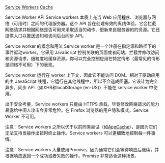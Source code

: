 <!--
 * @Author: matiastang
 * @Date: 2022-07-21 10:26:05
 * @LastEditors: matiastang
 * @LastEditTime: 2022-07-21 10:35:08
 * @FilePath: /matias-javaScript/md/JavaScript/请求/ServiceWorkers.md
 * @Description: Service Workers
-->
[Service Workers](https://developer.mozilla.org/zh-CN/docs/Web/API/Service_Worker_API)
[Cache](https://developer.mozilla.org/zh-CN/docs/Web/API/Cache)

Service Worker API
Service workers 本质上充当 Web 应用程序、浏览器与网络（可用时）之间的代理服务器。这个 API 旨在创建有效的离线体验，它会拦截网络请求并根据网络是否可用来采取适当的动作、更新来自服务器的的资源。它还提供入口以推送通知和访问后台同步 API。

Service worker 的概念和用法
Service worker 是一个注册在指定源和路径下的事件驱动worker。它采用 JavaScript 控制关联的页面或者网站，拦截并修改访问和资源请求，细粒度地缓存资源。你可以完全控制应用在特定情形（最常见的情形是网络不可用）下的表现。

Service worker 运行在 worker 上下文，因此它不能访问 DOM。相对于驱动应用的主 JavaScript 线程，它运行在其他线程中，所以不会造成阻塞。它设计为完全异步，同步 API（如XHR和localStorage (en-US)）不能在 service worker 中使用。

出于安全考量，Service workers 只能由 HTTPS 承载，毕竟修改网络请求的能力暴露给中间人攻击会非常危险。在 Firefox 浏览器的用户隐私模式，Service Worker 不可用。

注意：Service workers 之所以优于以前同类尝试（如[AppCache](https://alistapart.com/article/application-cache-is-a-douchebag/)），是因为它们无法支持当操作出错时终止操作。Service workers 可以更细致地控制每一件事情。

注意：Service workers 大量使用Promise，因为通常它们会等待响应后继续，并根据响应返回一个成功或者失败的操作。Promise 非常适合这种场景。